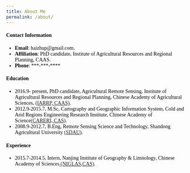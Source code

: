 ```yaml
---
title: About Me
permalink: /about/
---
```

<section class="content">
  <font color="black" style="font-family:Times New Roman">
  <h4>Contact Information</h4>
    <ul type="cirle" stype="margin-top:0px">
    <li><b>Email</b>: haizhup@gmail.com.</li>
    <li><b>Affiliation</b>: PhD candidate, Institute of Agricultural Resources and Regional Planning, CAAS.</li>
    <li><b>Phone</b>: ***-***-**** </li>
    </ul>
    
  <h4>Education</h4>
  <ul>
    <li> 2016.9- present, PhD candidate, Agricultural Remote Sensing, Institute of Agricultural Resources and Regional Planning, Chinese Academy of Agricultural Sciences, <a href="http://www.iarrp.cn/sites/IARRP/">(IARRP, CAAS)</a>.</li>
    <li> 2012.9-2015.7, M.Sc, Cartography and Geographic Information System, Cold and Arid Regions Engineering Research Institute, Chinese Academy of Science<a href="http://www.nieer.cas.cn/">(CARERI, CAS)</a>.</li>
    <li> 2008.9-2012.7, B.Eng, Remote Sensing Science and Technology, Shandong Agricultural University <a href="http://www.sdau.edu.cn/">(SDAU)</a>.</li> 
  </ul>
  
  <h4>Experience</h4>
  <ul>
    <li> 2015.7-2014.5, Intern, Nanjing Institute of Geography & Limnology, Chinese Academy of Sciences<a href="http://www.niglas.ac.cn/"> (NIGLAS,CAS)</a>.</li>
  </ul>
  
  </font>
</section>
